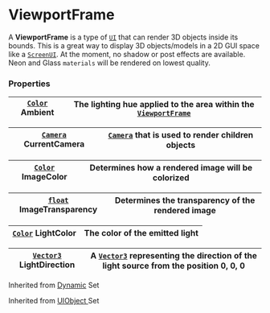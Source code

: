 # ViewportFrame

A **ViewportFrame** is a type of [`UI`](../../dymanic/uiobject.md) that can render 3D objects inside its bounds. This is a great way to display 3D objects/models in a 2D GUI space like a [`ScreenUI`](screenui.md). At the moment, no shadow or post effects are available. Neon and Glass `materials` will be rendered on lowest quality.

### Properties <a href="#properties-1" id="properties-1"></a>

| [`Color`](https://developer.roblox.com/en-us/api-reference/datatype/Color3) Ambient | The lighting hue applied to the area within the [`ViewportFrame`](viewportframe.md) |
| ----------------------------------------------------------------------------------- | ----------------------------------------------------------------------------------- |

| [`Camera`](../../construction/camera.md)  CurrentCamera | [`Camera`](../../construction/camera.md) that is used to render children objects |
| ------------------------------------------------------- | -------------------------------------------------------------------------------- |

| [`Color`](https://developer.roblox.com/en-us/api-reference/datatype/Color3) ImageColor | Determines how a rendered image will be colorized |
| -------------------------------------------------------------------------------------- | ------------------------------------------------- |

| [`float`](../../../../bricklua-coding-with-lua/learn-lua/numbers.md) ImageTransparency | Determines the transparency of the rendered image |
| -------------------------------------------------------------------------------------- | ------------------------------------------------- |

| [`Color`](../../datatype/color.md) LightColor | The color of the emitted light |
| --------------------------------------------- | ------------------------------ |

| [`Vector3`](../../datatype/vector3.md) LightDirection | A [`Vector3`](../../datatype/vector3.md) representing the direction of the light source from the position 0, 0, 0 |
| ----------------------------------------------------- | ----------------------------------------------------------------------------------------------------------------- |

Inherited from [Dynamic](https://docs.brickverse.co/bricklua-lua-references-manual/dymanic) Set

Inherited from [UIObject ](../../dymanic/uiobject.md)Set
